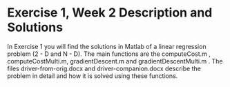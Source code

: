 # Exercise 1, Week 2 Description and Solutions
In Exercise 1 you will find the solutions in Matlab of a linear regression problem (2 - D and N - D). 
The main functions are the computeCost.m , computeCostMulti.m, gradientDescent.m and gradientDescentMulti.m . 
The files driver-from-orig.docx and driver-companion.docx describe the problem in detail and how it is solved 
using these functions. 

